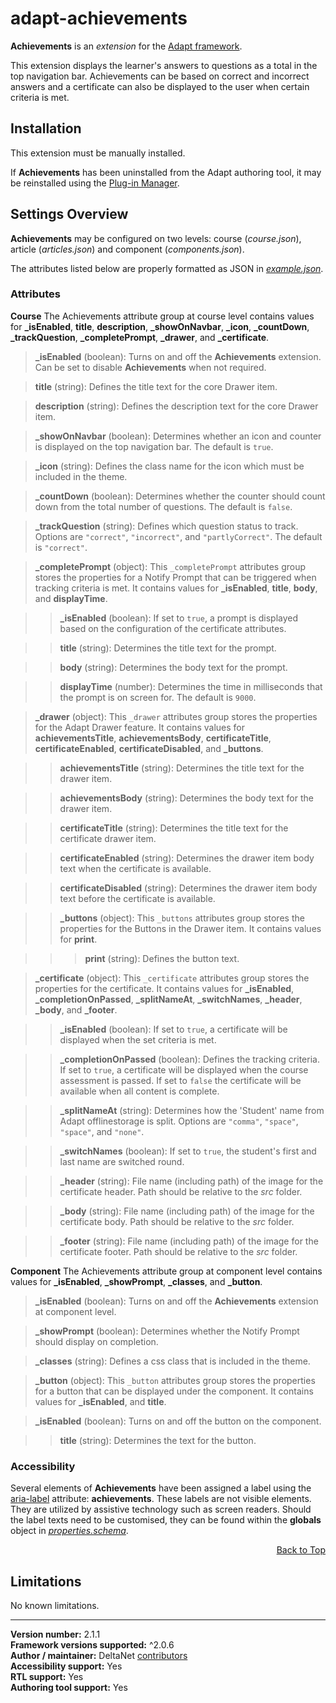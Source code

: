 # adapt-achievements

**Achievements** is an *extension* for the [Adapt framework](https://github.com/adaptlearning/adapt_framework).   

This extension displays the learner's answers to questions as a total in the top navigation bar. Achievements can be based on correct and incorrect answers and a certificate can also be displayed to the user when certain criteria is met.

## Installation

This extension must be manually installed.

If **Achievements** has been uninstalled from the Adapt authoring tool, it may be reinstalled using the [Plug-in Manager](https://github.com/adaptlearning/adapt_authoring/wiki/Plugin-Manager).  

## Settings Overview

**Achievements** may be configured on two levels: course (*course.json*), article (*articles.json*) and component (*components.json*).

The attributes listed below are properly formatted as JSON in [*example.json*](https://github.com/deltanet/adapt-achievements/blob/master/example.json).

### Attributes

**Course**
The Achievements attribute group at course level contains values for **_isEnabled**, **title**, **description**, **_showOnNavbar**, **_icon**, **_countDown**, **_trackQuestion**, **_completePrompt**, **_drawer**, and **_certificate**.

>**_isEnabled** (boolean):  Turns on and off the **Achievements** extension. Can be set to disable **Achievements** when not required.

>**title** (string):  Defines the title text for the core Drawer item.  

>**description** (string):  Defines the description text for the core Drawer item.  

>**_showOnNavbar** (boolean):  Determines whether an icon and counter is displayed on the top navigation bar. The default is `true`.  

>**_icon** (string):  Defines the class name for the icon which must be included in the theme.  

>**_countDown** (boolean):  Determines whether the counter should count down from the total number of questions. The default is `false`.  

>**_trackQuestion** (string):  Defines which question status to track. Options are `"correct"`, `"incorrect"`, and `"partlyCorrect"`. The default is `"correct"`.  

>**_completePrompt** (object): This `_completePrompt` attributes group stores the properties for a Notify Prompt that can be triggered when tracking criteria is met. It contains values for **_isEnabled**, **title**, **body**, and **displayTime**.  

>>**_isEnabled** (boolean):  If set to `true`, a prompt is displayed based on the configuration of the certificate attributes.  

>>**title** (string):  Determines the title text for the prompt.  

>>**body** (string): Determines the body text for the prompt.  

>>**displayTime** (number): Determines the time in milliseconds that the prompt is on screen for. The default is `9000`.

>**_drawer** (object): This `_drawer` attributes group stores the properties for the Adapt Drawer feature. It contains values for **achievementsTitle**, **achievementsBody**, **certificateTitle**, **certificateEnabled**, **certificateDisabled**, and **_buttons**.  

>>**achievementsTitle** (string):  Determines the title text for the drawer item.  

>>**achievementsBody** (string):  Determines the body text for the drawer item.  

>>**certificateTitle** (string): Determines the title text for the certificate drawer item.  

>>**certificateEnabled** (string): Determines the drawer item body text when the certificate is available.  

>>**certificateDisabled** (string): Determines the drawer item body text before the certificate is available.  

>>**_buttons** (object): This `_buttons` attributes group stores the properties for the Buttons in the Drawer item. It contains values for **print**.  

>>>**print** (string): Defines the button text.  

>**_certificate** (object): This `_certificate` attributes group stores the properties for the certificate. It contains values for **_isEnabled**, **_completionOnPassed**, **_splitNameAt**, **_switchNames**, **_header**, **_body**, and **_footer**.  

>>**_isEnabled** (boolean):  If set to `true`, a certificate will be displayed when the set criteria is met.  

>>**_completionOnPassed** (boolean):  Defines the tracking criteria. If set to `true`, a certificate will be displayed when the course assessment is passed. If set to `false` the certificate will be available when all content is complete.  

>>**_splitNameAt** (string):  Determines how the 'Student' name from Adapt offlinestorage is split. Options are `"comma"`, `"space"`, `"space"`, and `"none"`.  

>>**_switchNames** (boolean):  If set to `true`, the student's first and last name are switched round.  

>>**_header** (string): File name (including path) of the image for the certificate header. Path should be relative to the *src* folder.

>>**_body** (string): File name (including path) of the image for the certificate body. Path should be relative to the *src* folder.

>>**_footer** (string): File name (including path) of the image for the certificate footer. Path should be relative to the *src* folder.

**Component**
The Achievements attribute group at component level contains values for **_isEnabled**, **_showPrompt**, **_classes**, and **_button**.

>**_isEnabled** (boolean):  Turns on and off the **Achievements** extension at component level.  

>**_showPrompt** (boolean):  Determines whether the Notify Prompt should display on completion.  

>**_classes** (string):  Defines a css class that is included in the theme.  

>**_button** (object): This `_button` attributes group stores the properties for a button that can be displayed under the component. It contains values for **_isEnabled**, and **title**.  

>**_isEnabled** (boolean):  Turns on and off the button on the component.  

>>**title** (string):  Determines the text for the button.  

### Accessibility
Several elements of **Achievements** have been assigned a label using the [aria-label](https://github.com/adaptlearning/adapt_framework/wiki/Aria-Labels) attribute: **achievements**. These labels are not visible elements. They are utilized by assistive technology such as screen readers. Should the label texts need to be customised, they can be found within the **globals** object in [*properties.schema*](https://github.com/deltanet/adapt-achievements/blob/master/properties.schema).   
<div float align=right><a href="#top">Back to Top</a></div>

## Limitations

No known limitations.

----------------------------
**Version number:**  2.1.1   
**Framework versions supported:**  ^2.0.6    
**Author / maintainer:** DeltaNet [contributors](https://github.com/deltanet/adapt-achievements/graphs/contributors)     
**Accessibility support:** Yes  
**RTL support:** Yes     
**Authoring tool support:** Yes
